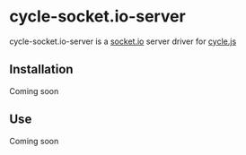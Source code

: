 # cycle-socket.io-server

cycle-socket.io-server is a [socket.io](https://socket.io/) server driver for [cycle.js](https://cycle.js.org/)

## Installation 

Coming soon

## Use

Coming soon

